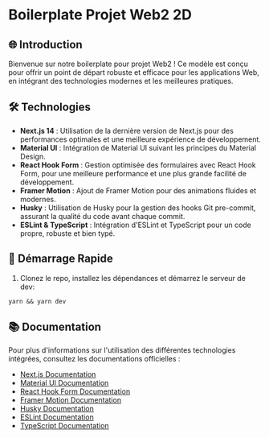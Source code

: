 
# Boilerplate Projet Web2 2D

## 🌐 Introduction

Bienvenue sur notre boilerplate pour projet Web2 ! Ce modèle est conçu pour offrir un point de départ robuste et efficace pour les applications Web, en intégrant des technologies modernes et les meilleures pratiques.

## 🛠 Technologies

- **Next.js 14** : Utilisation de la dernière version de Next.js pour des performances optimales et une meilleure expérience de développement.
- **Material UI** : Intégration de Material UI suivant les principes du Material Design.
- **React Hook Form** : Gestion optimisée des formulaires avec React Hook Form, pour une meilleure performance et une plus grande facilité de développement.
- **Framer Motion** : Ajout de Framer Motion pour des animations fluides et modernes.
- **Husky** : Utilisation de Husky pour la gestion des hooks Git pre-commit, assurant la qualité du code avant chaque commit.
- **ESLint & TypeScript** : Intégration d'ESLint et TypeScript pour un code propre, robuste et bien typé.

## 🚀 Démarrage Rapide

1. Clonez le repo, installez les dépendances et démarrez le serveur de dev:

```
yarn && yarn dev
```

## 📚 Documentation

Pour plus d'informations sur l'utilisation des différentes technologies intégrées, consultez les documentations officielles :

- [Next.js Documentation](https://nextjs.org/docs)
- [Material UI Documentation](https://mui.com/)
- [React Hook Form Documentation](https://react-hook-form.com/)
- [Framer Motion Documentation](https://www.framer.com/motion/)
- [Husky Documentation](https://typicode.github.io/husky/#/)
- [ESLint Documentation](https://eslint.org/)
- [TypeScript Documentation](https://www.typescriptlang.org/docs/)
